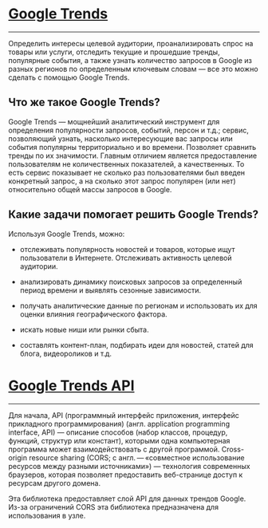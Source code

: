 # [Google Trends](https://trends.google.com/trends/?geo=UA)
---

Определить интересы целевой аудитории, проанализировать спрос на товары или услуги, отследить текущие и прошедшие тренды, популярные события, а также узнать количество запросов в Google из разных регионов по определенным ключевым словам — все это можно сделать с помощью Google Trends.

## Что же такое Google Trends?

Google Trends — мощнейший аналитический инструмент для определения популярности запросов, событий, персон и т.д.; сервис, позволяющий узнать, насколько интересующие вас запросы или события популярны территориально и во времени. Позволяет сравнить тренды по их значимости.
Главным отличием является предоставление пользователям не количественных показателей, а качественных. То есть сервис показывает не сколько раз пользователями был введен конкретный запрос, а на сколько этот запрос популярен (или нет) относительно общей массы запросов в Google.

## Какие задачи помогает решить Google Trends?

Используя Google Trends, можно:

* отслеживать популярность новостей и товаров, которые ищут пользователи в Интернете. Отслеживать активность целевой аудитории. 

* анализировать динамику поисковых запросов за определенный период времени и выявлять сезонные зависимости.

* получать аналитические данные по регионам и использовать их для оценки влияния географического фактора.

* искать новые ниши или рынки сбыта.

* составлять контент-план, подбирать идеи для новостей, статей для блога, видеороликов и т.д.

# [Google Trends API](https://github.com/pat310/google-trends-api#readme)
---

Для начала, API (программный интерфейс приложения, интерфейс прикладного программирования) (англ. application programming interface, API) — описание способов (набор классов, процедур, функций, структур или констант), которыми одна компьютерная программа может взаимодействовать с другой программой.
Cross-origin resource sharing (CORS; с англ. — «совместное использование ресурсов между разными источниками») — технология современных браузеров, которая позволяет предоставить веб-странице доступ к ресурсам другого домена.

Эта библиотека предоставляет слой API для данных трендов Google. Из-за ограничений CORS эта библиотека предназначена для использования в узле.
